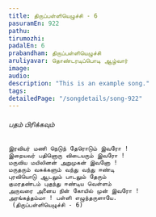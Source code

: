 ```yaml
---
title: திருப்பள்ளியெழுச்சி - 6
pasuramEn: 922
pathu: 
tirumozhi: 
padalEn: 6
prabandham: திருப்பள்ளியெழுச்சி
aruliyavar: தொண்டரடிப்பொடி ஆழ்வார்
image: 
audio: 
description: "This is an example song."
tags: 
detailedPage: "/songdetails/song-922"
---
```



###### பதம் பிரிக்கவும்


	இரவியர் மணி நெடுந் தேரொடும் இவரோ ! 
	இறையவர் பதினொரு விடையரும் இவரோ !
	மருவிய மயிலினன் அறுமுகன் இவனோ !
	மருதரும் வசுக்களும் வந்து வந்து ஈண்டி
	புரவியொடு ஆடலும் பாடலும் தேரும்
	குமரதண்டம் புகுந்து ஈண்டிய வெள்ளம்
	அருவரை அனைய நின் கோயில் முன் இவரோ !
	அரங்கத்தம்மா ! பள்ளி எழுந்தருளாயே.
	 (திருப்பள்ளியெழுச்சி - 6)
	